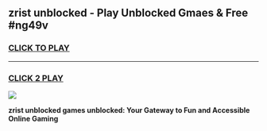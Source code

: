 
## zrist unblocked - Play Unblocked Gmaes & Free #ng49v
<h3>
<a href="https://news.freeplayer.one?title=zrist_unblocked&ref=03M">CLICK TO PLAY</a></h3>
<hr>

<h3>
<a href="https://news.freeplayer.one?title=zrist_unblocked&ref=03M">CLICK 2 PLAY</a>
  
</h3>

<a href="https://news.freeplayer.one?title=zrist_unblocked&ref=03M"><img src="https://clearcache.store/games.png"></a>


**zrist unblocked games unblocked: Your Gateway to Fun and Accessible Online Gaming**

